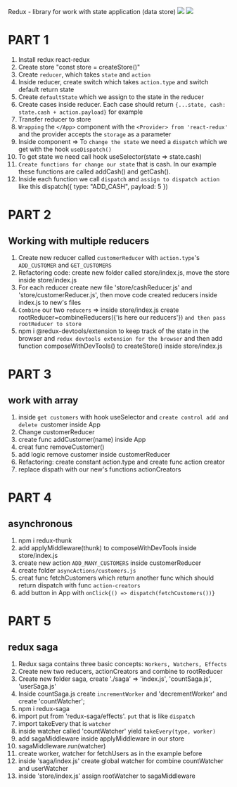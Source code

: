 Redux - library for work with state application (data store)
![](../../Screenshot_1.png)
![](../../Screenshot_2.png)

# PART 1
1. Install redux react-redux
2. Create store "const store = createStore()"
3. Create `reducer`, which takes `state` and `action`
4. Inside reducer, create switch which takes `action.type` and switch default return state
5. Create `defaultState` which we assign to the state in the reducer
6. Create cases inside reducer. Each case should return `{...state, cash: state.cash + action.payload}` for example
7. Transfer reducer to store 
8. `Wrapping` the `</App>` component with the `<Provider> from 'react-redux'` and the provider accepts the `storage` as a parameter
9. Inside </App> component => To `change the state` we need a `dispatch` which we get with the hook `useDispatch()`
10. To get state we need call hook useSelector(state => state.cash)
11. `Create functions for change our state` that is cash. In our example these functions are called addCash() and getCash(). 
12. Inside each function we call `dispatch` and `assign to dispatch action` like this  dispatch({ type: "ADD_CASH", payload: 5 })

# PART 2
## Working with multiple reducers

1. Create new reducer called `customerReducer` with `action.type`'s `ADD_CUSTOMER` and `GET_CUSTOMERS`
2. Refactoring code: create new folder called store/index.js, move the store inside store/index.js
3. For each reducer create new file 'store/cashReducer.js' and 'store/customerReducer.js', then move code created reducers inside index.js to new's files
4. `Combine` our two `reducers` => inside store/index.js create rootReducer=combineReducers({'is here our reducers'}) `and then pass rootReducer to store`
5. npm i @redux-devtools/extension to keep track of the state in the browser and `redux devtools extension for the browser` and then add function composeWithDevTools() to createStore() inside store/index.js

# PART 3
## work with array
1. inside </App> `get customers` with hook useSelector and `create control add and delete `customer inside App
2. Change customerReducer
3. create func addCustomer(name) inside App
4. creat func removeCustomer()
5. add logic remove customer inside customerReducer
6. Refactoring: create constant action.type and create func action creator
7. replace dispath with our new's functions actionCreators

# PART 4
## asynchronous

1. npm i redux-thunk
2. add applyMiddleware(thunk) to composeWithDevTools inside store/index.js
3. create new action `ADD_MANY_CUSTOMERS` inside customerReducer
4. create folder `asyncActions/customers.js`
5. creat func fetchCustomers which return another func which should return dispatch with func `action-creators`
6. add button in App with `onClick{() => dispatch(fetchCustomers())}`

# PART 5
## redux saga

1. Redux saga contains three basic concepts: `Workers, Watchers, Effects`
2. Create new two reducers, actionCreators and combine to rootReducer
3. Create new folder saga, create './saga' => 'index.js', 'countSaga.js', 'userSaga.js'
4. Inside countSaga.js create `incrementWorker` and 'decrementWorker' and create 'countWatcher';
5. npm i redux-saga
6. import put from 'redux-saga/effects'. `put` that is like `dispatch`
7. import takeEvery that is `watcher`
8. inside watcher called 'countWatcher' yield `takeEvery(type, worker)`
9. add sagaMiddleware inside applyMiddleware in our store
10. sagaMiddleware.run(watcher)
11. create worker, watcher for fetchUsers as in the example before
12. inside 'saga/index.js' create global watcher for combine countWatcher and userWatcher
13. inside 'store/index.js' assign rootWatcher to sagaMiddleware
